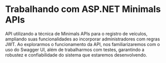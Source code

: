 
# Trabalhando com ASP.NET Minimals APIs

API utilizando a técnica de Minimals APIs para o registro de veículos, ampliando suas funcionalidades ao incorporar administradores com regras JWT. Ao explorarmos o funcionamento da API, nos familiarizaremos com o uso do Swagger UI, além de trabalharmos com testes, garantindo a robustez e confiabilidade do sistema que estaremos desenvolvendo.
